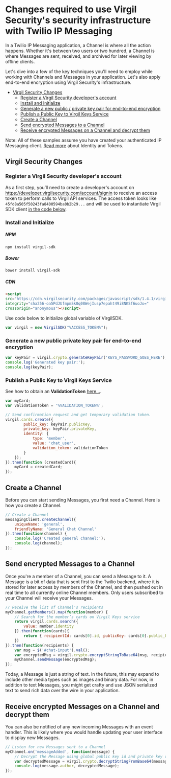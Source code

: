 # Changes required to use Virgil Security's security infrastructure with Twilio IP Messaging

In a Twilio IP Messaging application, a Channel is where all the action happens. Whether it's between two users or two hundred, a Channel is where Messages are sent, received, and archived for later viewing by offline clients.

Let's dive into a few of the key techniques you'll need to employ while working with Channels and Messages in your application. Let's also apply end-to-end encryption using Virgil Security's infrastructure.

* [Virgil Security Changes](#user-content-virgil-security-changes)
  * [Register a Virgil Security developer's account](#user-content-register-a-virgil-security-developers-account)
  * [Install and Initialize](#install-and-initialize)
  * [Generate a new public / private key pair for end-to-end encryption](#user-content-generate-a-new-public-private-key-pair-for-end-to-end-encryption)
  * [Publish a Public Key to Virgil Keys Service](#publish-a-public-key-to-virgil-keys-service)
  * [Create a Channel](#user-content-create-a-channel)
  * [Send encrypted Messages to a Channel](#user-content-send-encrypted-messages-to-a-channel)
  * [Receive encrypted Messages on a Channel and decrypt them](#user-content-receive-encrypted-messages-on-a-channel-and-decrypt-them)

Note: All of these samples assume you have created your authenticated IP Messaging client. [Read more]( https://github.com/VirgilSecurity/virgil/blob/master/javascript/keys-sdk/readme.md#identities) about Identity and Tokens.

## Virgil Security Changes
### Register a Virgil Security developer's account
As a first step, you’ll need to create a developer's account on https://developer.virgilsecurity.com/account/signin to receive 
an access token to perform calls to Virgil API services. The access token looks like `45fd8a505f50243fa8400594ba0b2b29...` 
and will be used to instantiate Virgil SDK client [in the code below](#code).

### Install and Initialize

##### NPM
```
npm install virgil-sdk
```
##### Bower
```
bower install virgil-sdk

```
##### CDN
```html
<script 
src="https://cdn.virgilsecurity.com/packages/javascript/sdk/1.4.1/virgil-sdk.min.js" 
integrity="sha256-oa5PdJUfmpmSk0q08WejIusp7epaht49i8NKSf6uoJo="
crossorigin="anonymous"></script>
```

Use code below to initialize global variable of VirgilSDK.
<a name="code"></a>
```js
var virgil = new VirgilSDK("%ACCESS_TOKEN%");
```

### Generate a new public private key pair for end-to-end encryption
```js
var keyPair = virgil.crypto.generateKeyPair('KEYS_PASSWORD_GOES_HERE');
console.log('Generated key pair:');
console.log(keyPair);
```

### Publish a Public Key to Virgil Keys Service

See how to obtain an **ValidationToken** [here...](https://virgilsecurity.com/api-docs/javascript/keys-sdk#obtaining-a-private-validationtoken).

```js
var myCard;
var validationToken = '%VALIDATION_TOKEN%';

// Send confirmation request and get temporary validation token. 
virgil.cards.create({ 
        public_key: keyPair.publicKey,
        private_key: keyPair.privateKey,
        identity: {
            type: 'member',
            value: 'chat_user',
            validation_token: validationToken
        }
    });
}).then(function (createdCard){
    myCard = createdCard;
});
```

## Create a Channel

Before you can start sending Messages, you first need a Channel. Here is how you create a Channel.

```js
// Create a Channel
messagingClient.createChannel({
    uniqueName: 'general',
    friendlyName: 'General Chat Channel'
}).then(function(channel) {
    console.log('Created general channel:');
    console.log(channel);
});
```

## Send encrypted Messages to a Channel

Once you're a member of a Channel, you can send a Message to it. A Message is a bit of data that is sent first to the Twilio backend, where it is stored for later access by members of the Channel, and then pushed out in real time to all currently online Channel members. Only users subscribed to your Channel will receive your Messages.

```javascript
// Receive the list of Channel's recipients
myChannel.getMembers().map(function(member) {
    // Search for the member’s cards on Virgil Keys service
    return virgil.cards.search({ 
        value: member.identity 
    }).then(function(cards){
        return { recipientId: cards[0].id, publicKey: cards[0].public_key.public };
    })
}).then(function(recipients) {
    var msg = $('#chat-input').val();
    var encryptedMsg = virgil.crypto.encryptStringToBase64(msg, recipients);
    myChannel.sendMessage(encryptedMsg);    
});
```

Today, a Message is just a string of text. In the future, this may expand to include other media types such as images and binary data. For now, in addition to text Messages, you might get crafty and use JSON serialized text to send rich data over the wire in your application.


## Receive encrypted Messages on a Channel and decrypt them

You can also be notified of any new incoming Messages with an event handler. This is likely where you would handle updating your user interface to display new Messages.

```javascript
// Listen for new Messages sent to a Channel
myChannel.on('messageAdded', function(message) {
    // Decrypt the Message using global public key id and private key values.
    var decryptedMessage = virgil.crypto.decryptStringFromBase64(message.body, myCard.id, keyPair.privateKey);
    console.log(message.author, decryptedMessage);
});
```
